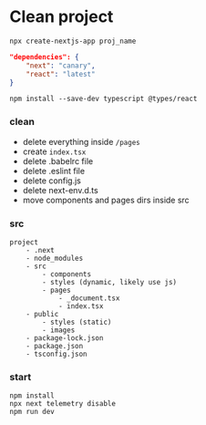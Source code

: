 # Clean project

```
npx create-nextjs-app proj_name
```

```json
"dependencies": {
    "next": "canary",
    "react": "latest"
}
```

```
npm install --save-dev typescript @types/react
```

### clean

* delete everything inside `/pages`
* create `index.tsx`
* delete .babelrc file
* delete .eslint file
* delete config.js
* delete next-env.d.ts
* move components and pages dirs inside src

### src

```
project
    - .next
    - node_modules
    - src
        - components
        - styles (dynamic, likely use js)
        - pages
            - _document.tsx
            - index.tsx
    - public
        - styles (static)
        - images
    - package-lock.json
    - package.json
    - tsconfig.json
```

### start

```
npm install
npx next telemetry disable
npm run dev
```
